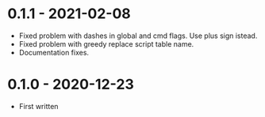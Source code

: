 0.1.1 - 2021-02-08
==================
- Fixed problem with dashes in global and cmd flags. Use plus sign istead.
- Fixed problem with greedy replace script table name.
- Documentation fixes.

0.1.0 - 2020-12-23
==================
- First written
